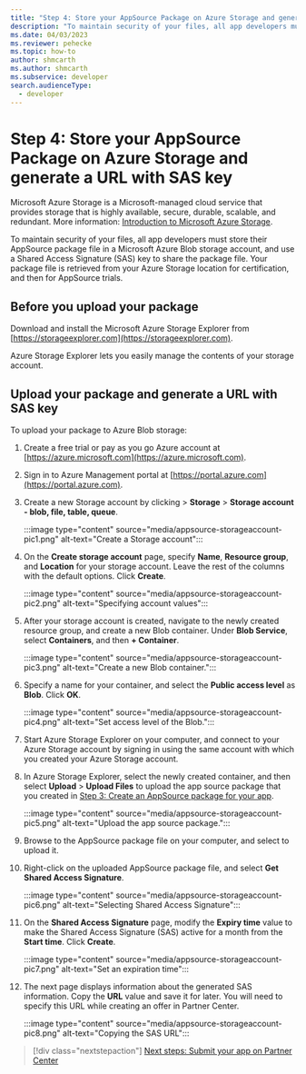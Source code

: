 ```yaml
---
title: "Step 4: Store your AppSource Package on Azure Storage and generate a URL with SAS key | Microsoft Docs" 
description: "To maintain security of your files, all app developers must store their AppSource package file in a Microsoft Azure Blob storage account, and use a Shared Access Signature (SAS) key to share the package file. Your package file is retrieved from your Azure Storage location for certification, and then for AppSource trials."
ms.date: 04/03/2023
ms.reviewer: pehecke
ms.topic: how-to
author: shmcarth
ms.author: shmcarth
ms.subservice: developer
search.audienceType: 
  - developer
---
```

# Step 4: Store your AppSource Package on Azure Storage and generate a URL with SAS key

Microsoft Azure Storage is a Microsoft-managed cloud service that provides storage that is highly available, secure, durable, scalable, and redundant. More information: [Introduction to Microsoft Azure Storage](/azure/storage/common/storage-introduction).

To maintain security of your files, all app developers must store their AppSource package file in a Microsoft Azure Blob storage account, and use a Shared Access Signature (SAS) key to share the package file. Your package file is retrieved from your Azure Storage location for certification, and then for AppSource trials.

## Before you upload your package

Download and install the Microsoft Azure Storage Explorer from [https://storageexplorer.com](https://storageexplorer.com).

Azure Storage Explorer lets you easily manage the contents of your storage account.

## Upload your package and generate a URL with SAS key

To upload your package to Azure Blob storage:

1. Create a free trial or pay as you go Azure account at [https://azure.microsoft.com](https://azure.microsoft.com).
1. Sign in to Azure Management portal at [https://portal.azure.com](https://portal.azure.com).
1. Create a new Storage account by clicking  > **Storage** > **Storage account - blob, file, table, queue**.
    
   :::image type="content" source="media/appsource-storageaccount-pic1.png" alt-text="Create a Storage account":::

1. On the **Create storage account** page, specify **Name**, **Resource group**, and **Location** for your storage account. Leave the rest of the columns with the default options. Click **Create**. 

   :::image type="content" source="media/appsource-storageaccount-pic2.png" alt-text="Specifying account values":::
  
1. After your storage account is created, navigate to the newly created resource group, and create a new Blob container. Under **Blob Service**, select **Containers**, and then **+ Container**.

   :::image type="content" source="media/appsource-storageaccount-pic3.png" alt-text="Create a new Blob container.":::

1. Specify a name for your container, and select the **Public access level** as **Blob**. Click **OK**.

   :::image type="content" source="media/appsource-storageaccount-pic4.png" alt-text="Set access level of the Blob.":::

1. Start Azure Storage Explorer on your computer, and connect to your Azure Storage account by signing in using the same account with which you created your Azure Storage account.

1. In Azure Storage Explorer, select the newly created container, and then select **Upload** > **Upload Files** to upload the app source package that you created in [Step 3: Create an AppSource package for your app](create-package-app.md). 

   :::image type="content" source="media/appsource-storageaccount-pic5.png" alt-text="Upload the app source package.":::

1. Browse to the AppSource package file on your computer, and select to upload it.

1. Right-click on the uploaded AppSource package file, and select **Get Shared Access Signature**.

   :::image type="content" source="media/appsource-storageaccount-pic6.png" alt-text="Selecting Shared Access Signature":::

1. On the **Shared Access Signature** page, modify the **Expiry time** value to make the Shared Access Signature (SAS) active for a month from the **Start time**. Click **Create**.

   :::image type="content" source="media/appsource-storageaccount-pic7.png" alt-text="Set an expiration time":::

1. The next page displays information about the generated SAS information. Copy the **URL** value and save it for later. You will need to specify this URL while creating an offer in Partner Center.

   :::image type="content" source="media/appsource-storageaccount-pic8.png" alt-text="Copying the SAS URL":::


> [!div class="nextstepaction"]
> [Next steps: Submit your app on Partner Center](next-steps-submit-app-cloud-partner-portal.md)
